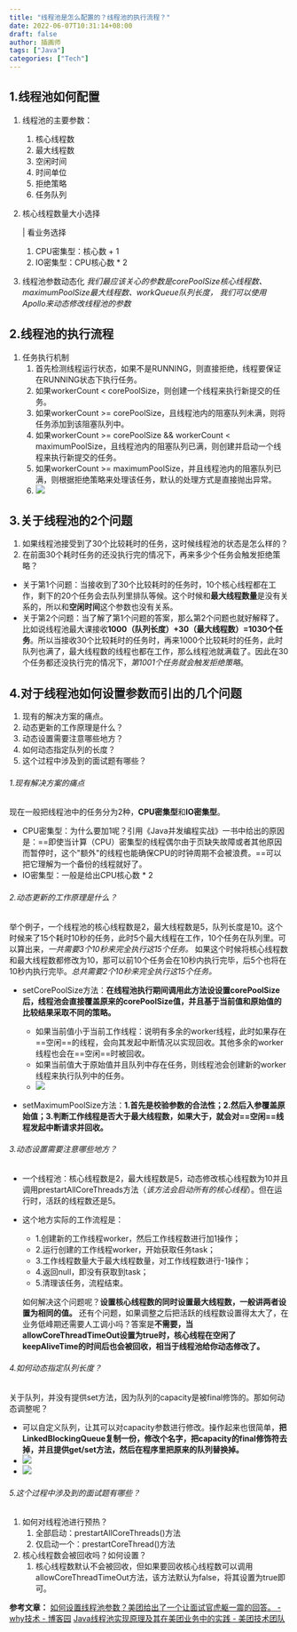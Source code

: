 ```yaml
---
title: "线程池是怎么配置的？线程池的执行流程？"
date: 2022-06-07T10:31:14+08:00
draft: false
author: 插画师
tags: ["Java"]
categories: ["Tech"]
---
```


## 1.线程池如何配置
1. 线程池的主要参数：
	1. 核心线程数
	2. 最大线程数
	3. 空闲时间
	4. 时间单位
	5. 拒绝策略
	6. 任务队列

2. 核心线程数量大小选择
	
	| 看业务选择
	
	1. CPU密集型：核心数 + 1
	2. IO密集型：CPU核心数 * 2
	
3. 线程池参数动态化
	*我们最应该关心的参数是corePoolSize核心线程数、maximumPoolSize最大线程数、workQueue队列长度，
	我们可以使用Apollo来动态修改线程池的参数*
## 2.线程池的执行流程
1. 任务执行机制
	1. 首先检测线程运行状态，如果不是RUNNING，则直接拒绝，线程要保证在RUNNING状态下执行任务。
	2. 如果workerCount < corePoolSize，则创建一个线程来执行新提交的任务。
	3. 如果workerCount >= corePoolSize，且线程池内的阻塞队列未满，则将任务添加到该阻塞队列中。
	4. 如果workerCount >= corePoolSize && workerCount < maximumPoolSize，且线程池内的阻塞队列已满，则创建并启动一个线程来执行新提交的任务。
	5. 如果workerCount >= maximumPoolSize，并且线程池内的阻塞队列已满，则根据拒绝策略来处理该任务，默认的处理方式是直接抛出异常。
	6. ![](/线程池是怎么配置的？线程池的执行流程？/20220519044007.png)

## 3.关于线程池的2个问题
1. 如果线程池接受到了30个比较耗时的任务，这时候线程池的状态是怎么样的？
2. 在前面30个耗时任务的还没执行完的情况下，再来多少个任务会触发拒绝策略？

- 关于第1个问题：当接收到了30个比较耗时的任务时，10个核心线程都在工作，剩下的20个任务会去队列里排队等候。这个时候和**最大线程数量**是没有关系的，所以和**空闲时间**这个参数也没有关系。
- 关于第2个问题：当了解了第1个问题的答案，那么第2个问题也就好解释了。比如说线程池最大课接收**1000（队列长度）+30（最大线程数）=1030个任务**。所以当接收30个比较耗时的任务时，再来1000个比较耗时的任务，此时队列也满了，最大线程数的线程也都在工作，那么线程池就满载了。因此在30个任务都还没执行完的情况下，*第1001个任务就会触发拒绝策略*。

## 4.对于线程池如何设置参数而引出的几个问题
1. 现有的解决方案的痛点。
2. 动态更新的工作原理是什么？
3. 动态设置需要注意哪些地方？
4. 如何动态指定队列的长度？
5. 这个过程中涉及到的面试题有哪些？

###### 1.现有解决方案的痛点
现在一般把线程池中的任务分为2种，**CPU密集型**和**IO密集型**。
- CPU密集型：为什么要加1呢？引用《Java并发编程实战》一书中给出的原因是：==即使当计算（CPU）密集型的线程偶尔由于页缺失故障或者其他原因而暂停时，这个"额外"的线程也能确保CPU的时钟周期不会被浪费。==可以把它理解为一个备份的线程就好了。
- IO密集型：一般是给出CPU核心数 * 2

###### 2.动态更新的工作原理是什么？
举个例子，一个线程池的核心线程数是2，最大线程数是5，队列长度是10。这个时候来了15个耗时10秒的任务，此时5个最大线程在工作，10个任务在队列里。可以算出来，*一共需要3个10秒来完全执行这15个任务。*
如果这个时候将核心线程数和最大线程数都修改为10，那可以前10个任务会在10秒内执行完毕，后5个也将在10秒内执行完毕。*总共需要2个10秒来完全执行这15个任务。*
- setCorePoolSize方法：**在线程池执行期间调用此方法设设置corePoolSize后，线程池会直接覆盖原来的corePoolSize值，并且基于当前值和原始值的比较结果采取不同的策略。**
	- 如果当前值小于当前工作线程：说明有多余的worker线程，此时如果存在==空闲==的线程，会向其发起中断情况以实现回收。其他多余的worker线程也会在==空闲==时被回收。
	- 如果当前值大于原始值并且队列中存在任务，则线程池会创建新的worker线程来执行队列中的任务。
	- ![](/线程池是怎么配置的？线程池的执行流程？/20220520100715.png)

- setMaximumPoolSize方法：**1.首先是校验参数的合法性；2.然后入参覆盖原始值；3.判断工作线程是否大于最大线程数，如果大于，就会对==空闲==线程发起中断请求并回收。**

###### 3.动态设置需要注意哪些地方？
- 一个线程池：核心线程数是2，最大线程数是5，动态修改核心线程数为10并且调用prestartAllCoreThreads方法（*该方法会启动所有的核心线程*）。但在运行时，活跃的线程数还是5。
- 这个地方实际的工作流程是：
	- 1.创建新的工作线程worker，然后工作线程数进行加1操作；
	- 2.运行创建的工作线程worker，开始获取任务task；
	- 3.工作线程数量大于最大线程数量，对工作线程数进行-1操作；
	- 4.返回null，即没有获取到task；
	- 5.清理该任务，流程结束。

	如何解决这个问题呢？**设置核心线程数的同时设置最大线程数，一般讲两者设置为相同的值。**
	还有个问题，如果调整之后把活跃的线程数设置得太大了，在业务低峰期还需要人工调小吗？答案是**不需要，当allowCoreThreadTimeOut设置为true时，核心线程在空闲了keepAliveTime的时间后也会被回收，相当于线程池给你动态修改了。**

###### 4.如何动态指定队列长度？
关于队列，并没有提供set方法，因为队列的capacity是被final修饰的。那如何动态调整呢？
- 可以自定义队列，让其可以对capacity参数进行修改。操作起来也很简单，**把LinkedBlockingQueue复制一份，修改个名字，把capacity的final修饰符去掉，并且提供get/set方法，然后在程序里把原来的队列替换掉。**
- ![](/线程池是怎么配置的？线程池的执行流程？/20220520103940.png)
- ![](/线程池是怎么配置的？线程池的执行流程？/20220520103946.png)

###### 5.这个过程中涉及到的面试题有哪些？
1. 如何对线程池进行预热？
	1. 全部启动：prestartAllCoreThreads()方法
	2. 仅启动一个：prestartCoreThread()方法
2. 核心线程数会被回收吗？如何设置？
	1. 核心线程数默认不会被回收，但如果要回收核心线程数可以调用allowCoreThreadTimeOut方法，该方法默认为false，将其设置为true即可。

**参考文章：**
[如何设置线程池参数？美团给出了一个让面试官虎躯一震的回答。 - why技术 - 博客园](https://www.cnblogs.com/thisiswhy/p/12690630.html)
[Java线程池实现原理及其在美团业务中的实践 - 美团技术团队](https://tech.meituan.com/2020/04/02/java-pooling-pratice-in-meituan.html)
